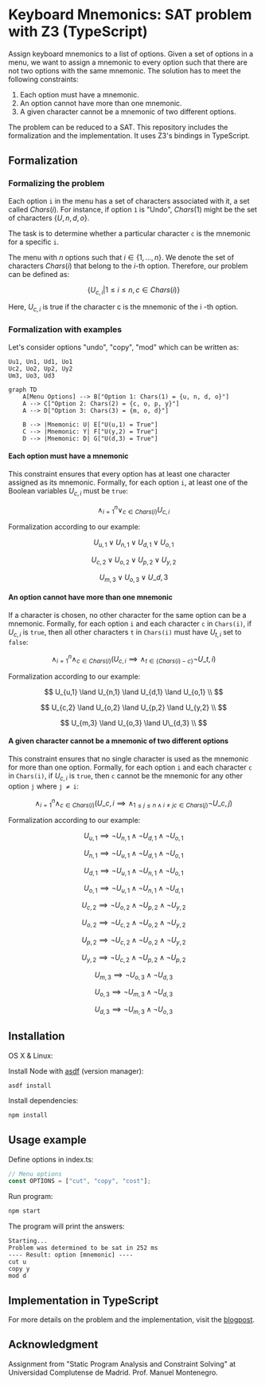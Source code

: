# Keyboard Mnemonics: SAT problem with Z3 (TypeScript)

Assign keyboard mnemonics to a list of options. Given a set of options in a menu, we want to assign
a mnemonic to every option such that there are not two options with the same mnemonic. The solution
has to meet the following constraints:

1. Each option must have a mnemonic.
2. An option cannot have more than one mnemonic.
3. A given character cannot be a mnemonic of two different options.

The problem can be reduced to a SAT. This repository includes the formalization and the implementation. It uses Z3's bindings in TypeScript.

## Formalization

### Formalizing the problem

Each option `i` in the menu has a set of characters associated with it, a set called $Chars(i)$. For
instance, if option `1` is "Undo", $Chars(1)$ might be the set of characters $\{U, n, d, o\}$.

The task is to determine whether a particular character `c` is the mnemonic for a specific `i`.

The menu with $n$ options such that $i \in \{1,...,n\}$. We denote the set of characters $Chars(i)$
that belong to the $i$-th option. Therefore, our problem can be defined as:

$$
\{U_{c,i} | 1 \leq i \leq n, c \in Chars(i)\}
$$

Here, $U_{c,i}$ is true if the character c is the mnemonic of the i -th option.

### Formalization with examples

Let's consider options "undo", "copy", "mod" which can be written as:

```
Uu1, Un1, Ud1, Uo1
Uc2, Uo2, Up2, Uy2
Um3, Uo3, Ud3
```

```mermaid
graph TD
    A[Menu Options] --> B["Option 1: Chars(1) = {u, n, d, o}"]
    A --> C["Option 2: Chars(2) = {c, o, p, y}"]
    A --> D["Option 3: Chars(3) = {m, o, d}"]

    B --> |Mnemonic: U| E["U(u,1) = True"]
    C --> |Mnemonic: Y| F["U(y,2) = True"]
    D --> |Mnemonic: D| G["U(d,3) = True"]
```

#### Each option must have a mnemonic

This constraint ensures that every option has at least one character assigned as its mnemonic. Formally, for each option `i`, at least one of the Boolean variables $U_{c,i}$ must be `true`:

$$
  \land_{i = 1}^n \lor_{c \in Chars(i)} U_{c,i}
$$

Formalization according to our example:

$$
U_{u,1} \lor U_{n,1} \lor U_{d,1} \lor U_{o,1}
$$

$$
U_{c,2} \lor U_{o,2} \lor U_{p,2} \lor U_{y,2}
$$

$$
U_{m,3} \lor U_{o,3} \lor U\_{d,3}
$$

#### An option cannot have more than one mnemonic

If a character is chosen, no other character for the same option can be a mnemonic. Formally, for each option `i` and each character `c` in `Chars(i)`, if $U_{c,i}$ is `true`, then all
other characters `t` in `Chars(i)` must have $U_{t,i}$ set to `false`:

$$
\land_{i = 1}^n \land_{c \in Chars(i)} (U_{c,i} \implies \land_{t \in \{Chars(i) - c\}} \lnot U\_{t,i})
$$

Formalization according to our example:

$$
U_{u,1} \land U_{n,1} \land U_{d,1} \land U_{o,1} \\
$$

$$
U_{c,2} \land U_{o,2} \land U_{p,2} \land U_{y,2} \\
$$

$$
U_{m,3} \land U_{o,3} \land U\_{d,3} \\
$$

#### A given character cannot be a mnemonic of two different options

This constraint ensures that no single character is used as the mnemonic for more than one option. Formally, for each option `i` and each character `c` in `Chars(i)`, if $U_{c,i}$ is `true`, then `c`
cannot be the mnemonic for any other option `j` where `j ≠ i`:

$$
\land_{i = 1}^n \land_{c \in Chars(i)} (U\_{c,i} \implies \land_{1\leq j \leq n \land i \neq j c \in Chars(j)} \lnot U\_{c,j})
$$

Formalization according to our example:

$$
U_{u,1} \implies \lnot U_{n,1} \land \lnot U_{d,1} \land \lnot U_{o,1}
$$

$$
U_{n,1} \implies \lnot U_{u,1} \land \lnot U_{d,1} \land \lnot U_{o,1}
$$

$$
U_{d,1} \implies \lnot U_{u,1} \land \lnot U_{n,1} \land \lnot U_{o,1}
$$

$$
U_{o,1} \implies \lnot U_{u,1} \land \lnot U_{n,1} \land \lnot U_{d,1}
$$

$$
U_{c,2} \implies \lnot U_{o,2} \land \lnot U_{p,2} \land \lnot U_{y,2}
$$

$$
U_{o,2} \implies \lnot U_{c,2} \land \lnot U_{o,2} \land \lnot U_{y,2}
$$

$$
U_{p,2} \implies \lnot U_{c,2} \land \lnot U_{o,2} \land \lnot U_{y,2}
$$

$$
U_{y,2} \implies \lnot U_{c,2} \land \lnot U_{p,2} \land \lnot U_{p,2}
$$

$$
U_{m,3} \implies \lnot U_{o,3} \land \lnot U_{d,3}
$$

$$
U_{o,3} \implies \lnot U_{m,3} \land \lnot U_{d,3}
$$

$$
U_{d,3} \implies \lnot U_{m,3} \land \lnot U_{o,3}
$$

## Installation

OS X & Linux:

Install Node with [asdf](https://github.com/asdf-vm/asdf-nodejs) (version manager):

```
asdf install
```

Install dependencies:

```sh
npm install
```

## Usage example

Define options in index.ts:

```ts
// Menu options
const OPTIONS = ["cut", "copy", "cost"];
```

Run program:

```sh
npm start
```

The program will print the answers:

```
Starting...
Problem was determined to be sat in 252 ms
---- Result: option [mnemonic] ----
cut u
copy y
mod d
```

## Implementation in TypeScript

For more details on the problem and the implementation, visit the
[blogpost](https://ferandrade.com/blog/sat-problem/).

## Acknowledgment

Assignment from "Static Program Analysis and Constraint Solving" at Universidad Complutense de Madrid. Prof. Manuel Montenegro.
